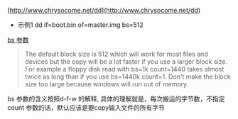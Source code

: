 [http://www.chrysocome.net/dd](http://www.chrysocome.net/dd)

+ 示例1
        dd if=boot.bin of=master.img bs=512

[bs 参数]()

> The default block size is 512 which will work for most files and devices but the copy will be a lot faster if you use a larger block size. For example a floppy disk read with bs=1k count=1440 takes almost twice as long than if you use bs=1440k count=1. Don't make the block size too large because windows will run out of memory.

bs 参数的含义按照d-f-w 的解释, 具体的理解就是，每次搬运的字节数，不指定count 参数的话，默认应该是要copy输入文件的所有字节

